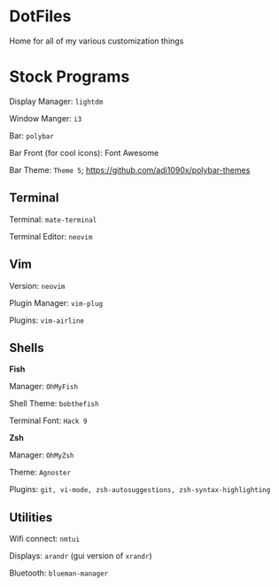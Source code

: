 # DotFiles

Home for all of my various customization things

# Stock Programs

Display Manager: ```lightdm```

Window Manger: ```i3```

Bar: ```polybar```

Bar Front (for cool icons): Font Awesome

Bar Theme: ```Theme 5```; https://github.com/adi1090x/polybar-themes

## Terminal

Terminal: `mate-terminal`

Terminal Editor: ```neovim```

## Vim

Version: ```neovim```

Plugin Manager: `vim-plug`

Plugins: ```vim-airline```

## Shells
__Fish__

Manager: ```OhMyFish```

Shell Theme: ```bobthefish```

Terminal Font: ```Hack 9```

__Zsh__

Manager: ```OhMyZsh```

Theme: ```Agnoster```

Plugins: ```git, vi-mode, zsh-autosuggestions, zsh-syntax-highlighting```

## Utilities
Wifi connect: ```nmtui```

Displays: ```arandr``` (gui version of ```xrandr```)

Bluetooth: ```blueman-manager```
